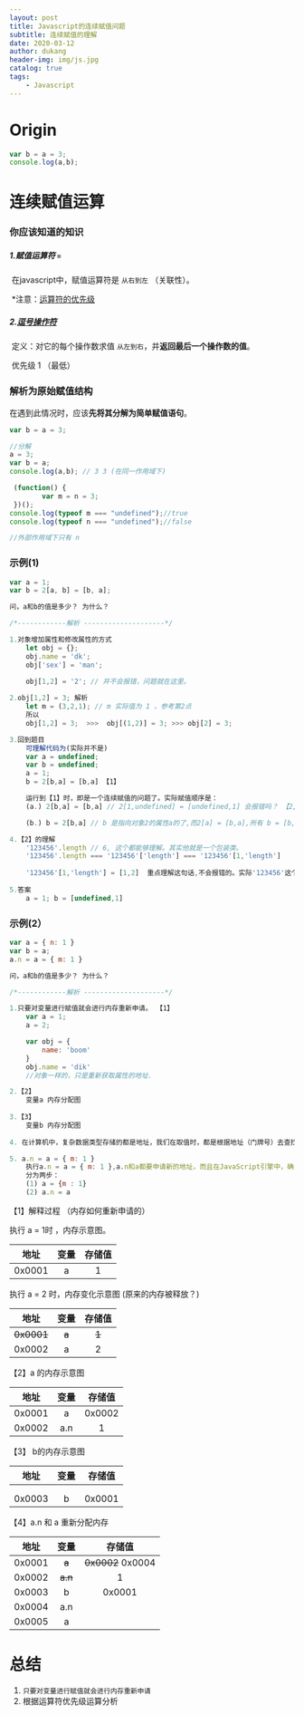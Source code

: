 ```yaml
---
layout: post
title: Javascript的连续赋值问题
subtitle: 连续赋值的理解
date: 2020-03-12
author: dukang
header-img: img/js.jpg
catalog: true
tags: 
    - Javascript
---
```


# Origin

```javascript
var b = a = 3;
console.log(a,b); 
```



# 连续赋值运算

### 你应该知道的知识

##### 1.赋值运算符 `=`

​	在javascript中，赋值运算符是 `从右到左` （关联性）。

​	*注意：[运算符的优先级](https://developer.mozilla.org/zh-CN/docs/Web/JavaScript/Reference/Operators/Operator_Precedence)

##### 2.[逗号操作符](https://developer.mozilla.org/zh-CN/docs/Web/JavaScript/Reference/Operators/Comma_Operator)

​	定义：对它的每个操作数求值 `从左到右`，并**返回最后一个操作数的值**。 

​	优先级  1 （最低）

### 解析为原始赋值结构

在遇到此情况时，应该**先将其分解为简单赋值语句**。

```javascript
var b = a = 3;

//分解
a = 3;
var b = a;
console.log(a,b); // 3 3 (在同一作用域下)
```

```javascript
 (function() {
        var m = n = 3;
 })();
console.log(typeof m === "undefined");//true
console.log(typeof n === "undefined");//false

//外部作用域下只有 n 
```

### 示例(1)

```javascript
var a = 1;
var b = 2[a, b] = [b, a];

问，a和b的值是多少？ 为什么？

/*------------解析 --------------------*/

1.对象增加属性和修改属性的方式
	let obj = {};
	obj.name = 'dk';
	obj['sex'] = 'man';
	
	obj[1,2] = '2'; // 并不会报错，问题就在这里。

2.obj[1,2] = 3; 解析
	let m = (3,2,1); // m 实际值为 1 ，参考第2点
	所以
    obj[1,2] = 3;  >>>  obj[(1,2)] = 3; >>> obj[2] = 3;

3.回到题目
	可理解代码为(实际并不是)
    var a = undefined;
	var b = undefined;
	a = 1;
	b = 2[b,a] = [b,a] 【1】

	运行到【1】时，即是一个连续赋值的问题了。实际赋值顺序是：
	(a.) 2[b,a] = [b,a] // 2[1,undefined] = [undefined,1] 会报错吗？ 【2】

	(b.) b = 2[b,a] // b 是指向对象2的属性a的了,而2[a] = [b,a],所有 b = [b,a]

4.【2】的理解
	'123456'.length // 6, 这个都能够理解。其实他就是一个包装类。
	'123456'.length === '123456'['length'] === '123456'[1,'length']
	
	'123456'[1,'length'] = [1,2]  重点理解这句话,不会报错的。实际'123456'这个对象并不存在。可以理解为中间件。
    
5.答案
	a = 1; b = [undefined,1]
```

### 示例(2）

```javascript
var a = { n: 1 } 	
var b = a; 			
a.n = a = { m: 1 }	

问，a和b的值是多少？ 为什么？

/*------------解析 --------------------*/

1.只要对变量进行赋值就会进行内存重新申请。 【1】
	var a = 1; 
	a = 2;

	var obj = {
        name: 'boom'
    }
    obj.name = 'dik'
	//对象一样的，只是重新获取属性的地址.

2.【2】
	变量a 内存分配图
    
3.【3】
	变量b 内存分配图
    
4. 在计算机中，复杂数据类型存储的都是地址，我们在取值时，都是根据地址（门牌号）去查找。

5. a.n = a = { m: 1 }	
	执行a.n = a = { m: 1 },a.n和a都要申请新的地址，而且在JavaScript引擎中，确实也是读到这句话就会给这个值进行内存分配。【4】
	分为两步：
    (1) a = {m : 1}
	(2) a.n = a
```

【1】解释过程 （内存如何重新申请的）

执行 a = 1时 ，内存示意图。

|   地址   |  变量  | 存储值  |
| :----: | :--: | :--: |
| 0x0001 |  a   |  1   |

执行 a = 2 时，内存变化示意图  (原来的内存被释放？)

|     地址     |  变量   |  存储值  |
| :--------: | :---: | :---: |
| ~~0x0001~~ | ~~a~~ | ~~1~~ |
|   0x0002   |   a   |   2   |

【2】a 的内存示意图

|   地址   |  变量  |  存储值   |
| :----: | :--: | :----: |
| 0x0001 |  a   | 0x0002 |
| 0x0002 | a.n  |   1    |

【3】 b的内存示意图

|   地址   |  变量  |  存储值   |
| :----: | :--: | :----: |
|        |      |        |
|        |      |        |
| 0x0003 |  b   | 0x0001 |

【4】a.n 和 a 重新分配内存

|   地址   |   变量    |        存储值        |
| :----: | :-----: | :---------------: |
| 0x0001 |  ~~a~~  | ~~0x0002~~ 0x0004 |
| 0x0002 | ~~a.n~~ |         1         |
| 0x0003 |    b    |      0x0001       |
| 0x0004 |   a.n   |                   |
| 0x0005 |    a    |                   |

# 总结

1. `只要对变量进行赋值就会进行内存重新申请`
2. 根据运算符优先级运算分析

# 